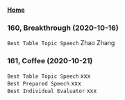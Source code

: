 #### [Home](https://eshtmc.github.io/)    

### 160, Breakthrough (2020-10-16)      
`Best Table Topic Speech` Zhao Zhang             

### 161, Coffee (2020-10-21)      
`Best Table Topic Speech` xxx     
`Best Prepared Speech` xxx      
`Best Individual Evaluator` xxx      
